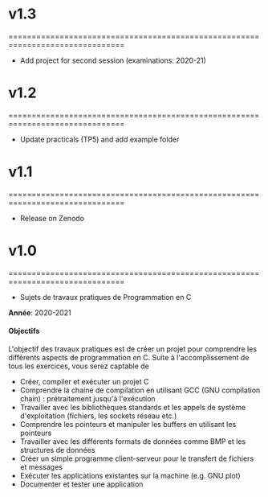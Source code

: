 # v1.3
===============================================================================
* Add project for second session (examinations: 2020-21) 

# v1.2
===============================================================================
* Update practicals (TP5) and add example folder

# v1.1
===============================================================================
* Release on Zenodo 

# v1.0
===============================================================================
* Sujets de travaux pratiques de Programmation en C

**Année**: 2020-2021

#### Objectifs
L'objectif des travaux pratiques est de créer un projet pour comprendre les différents aspects de programmation en C. Suite à l'accomplissement de tous les exercices, vous serez captable de

-   Créer, compiler et exécuter un projet C
-   Comprendre la chaine de compilation en utilisant GCC (GNU compilation chain) : prétraitement jusqu'à l'exécution
-   Travailler avec les bibliothèques standards et les appels de système d'exploitation (fichiers, les sockets réseau etc.)
-   Comprendre les pointeurs et manipuler les buffers en utilisant les pointeurs
-   Travailler avec les différents formats de données comme BMP et les structures de données
-   Créer un simple programme client-serveur pour le transfert de fichiers et messages
-   Exécuter les applications existantes sur la machine (e.g. GNU plot)
-   Documenter et tester une application
